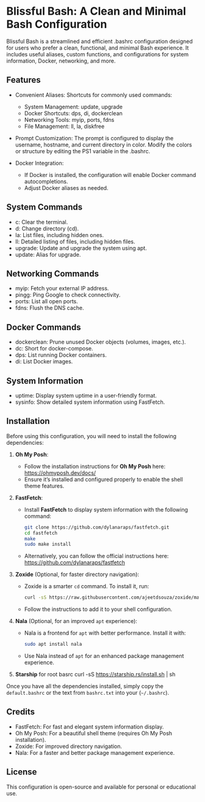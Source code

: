 # Blissful Bash: A Clean and Minimal Bash Configuration

Blissful Bash is a streamlined and efficient .bashrc configuration designed for users who prefer a clean, functional, and minimal Bash experience. It includes useful aliases, custom functions, and configurations for system information, Docker, networking, and more.

Features
--------
- Convenient Aliases: Shortcuts for commonly used commands:
  - System Management: update, upgrade
  - Docker Shortcuts: dps, di, dockerclean
  - Networking Tools: myip, ports, fdns
  - File Management: ll, la, diskfree

- Prompt Customization: The prompt is configured to display the username, hostname, and current directory in color. Modify the colors or structure by editing the PS1 variable in the .bashrc.

- Docker Integration:
  - If Docker is installed, the configuration will enable Docker command autocompletions.
  - Adjust Docker aliases as needed.

System Commands
---------------
- c: Clear the terminal.
- d: Change directory (cd).
- la: List files, including hidden ones.
- ll: Detailed listing of files, including hidden files.
- upgrade: Update and upgrade the system using apt.
- update: Alias for upgrade.

Networking Commands
-------------------
- myip: Fetch your external IP address.
- pingg: Ping Google to check connectivity.
- ports: List all open ports.
- fdns: Flush the DNS cache.

Docker Commands
---------------
- dockerclean: Prune unused Docker objects (volumes, images, etc.).
- dc: Short for docker-compose.
- dps: List running Docker containers.
- di: List Docker images.

System Information
------------------
- uptime: Display system uptime in a user-friendly format.
- sysinfo: Show detailed system information using FastFetch.

Installation
------------
Before using this configuration, you will need to install the following dependencies:

1. **Oh My Posh**:
   - Follow the installation instructions for **Oh My Posh** here: https://ohmyposh.dev/docs/
   - Ensure it’s installed and configured properly to enable the shell theme features.

2. **FastFetch**:
   - Install **FastFetch** to display system information with the following command:
     ```bash
     git clone https://github.com/dylanaraps/fastfetch.git
     cd fastfetch
     make
     sudo make install
     ```
   - Alternatively, you can follow the official instructions here: https://github.com/dylanaraps/fastfetch

3. **Zoxide** (Optional, for faster directory navigation):
   - Zoxide is a smarter `cd` command. To install it, run:
     ```bash
     curl -sS https://raw.githubusercontent.com/ajeetdsouza/zoxide/main/install.sh | bash
     ```
   - Follow the instructions to add it to your shell configuration.

4. **Nala** (Optional, for an improved `apt` experience):
   - Nala is a frontend for `apt` with better performance. Install it with:
     ```bash
     sudo apt install nala
     ```
   - Use Nala instead of `apt` for an enhanced package management experience.
     
5. **Starship** for root basrc curl -sS https://starship.rs/install.sh | sh
   
Once you have all the dependencies installed, simply copy the `default.bashrc` or the text from `bashrc.txt` into your (`~/.bashrc`).

Credits
-------
- FastFetch: For fast and elegant system information display.
- Oh My Posh: For a beautiful shell theme (requires Oh My Posh installation).
- Zoxide: For improved directory navigation.
- Nala: For a faster and better package management experience.

License
-------
This configuration is open-source and available for personal or educational use.
